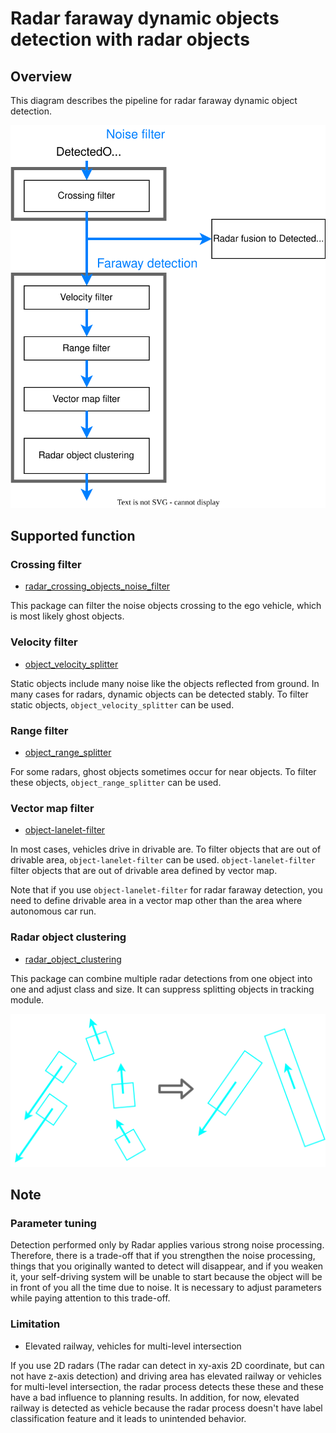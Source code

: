 
# Radar faraway dynamic objects detection with radar objects

## Overview

This diagram describes the pipeline for radar faraway dynamic object detection.

![faraway object detection](image/faraway-object-detection.drawio.svg)

## Supported function
### Crossing filter

- [radar_crossing_objects_noise_filter](https://github.com/autowarefoundation/autoware.universe/tree/main/perception/radar_crossing_objects_noise_filter)

This package can filter the noise objects crossing to the ego vehicle, which is most likely ghost objects.

### Velocity filter

- [object_velocity_splitter](https://github.com/autowarefoundation/autoware.universe/tree/main/perception/object_velocity_splitter)

Static objects include many noise like the objects reflected from ground.
In many cases for radars, dynamic objects can be detected stably.
To filter static objects, `object_velocity_splitter` can be used.

### Range filter

- [object_range_splitter](https://github.com/autowarefoundation/autoware.universe/tree/main/perception/object_range_splitter)

For some radars, ghost objects sometimes occur for near objects.
To filter these objects, `object_range_splitter` can be used.

### Vector map filter

- [object-lanelet-filter](https://github.com/autowarefoundation/autoware.universe/blob/main/perception/detected_object_validation/object-lanelet-filter.md)

In most cases, vehicles drive in drivable are.
To filter objects that are out of drivable area, `object-lanelet-filter` can be used.
`object-lanelet-filter` filter objects that are out of drivable area defined by vector map.

Note that if you use `object-lanelet-filter` for radar faraway detection, you need to define drivable area in a vector map other than the area where autonomous car run.

### Radar object clustering

- [radar_object_clustering](https://github.com/autowarefoundation/autoware.universe/tree/main/perception/radar_object_clustering)

This package can combine multiple radar detections from one object into one and adjust class and size.
It can suppress splitting objects in tracking module.

![radar_object_clustering](https://raw.githubusercontent.com/autowarefoundation/autoware.universe/main/perception/radar_object_clustering/docs/radar_clustering.drawio.svg)

## Note
### Parameter tuning

Detection performed only by Radar applies various strong noise processing.
Therefore, there is a trade-off that if you strengthen the noise processing, things that you originally wanted to detect will disappear, and if you weaken it, your self-driving system will be unable to start because the object will be in front of you all the time due to noise.
It is necessary to adjust parameters while paying attention to this trade-off.

### Limitation

- Elevated railway, vehicles for multi-level intersection

If you use 2D radars (The radar can detect in xy-axis 2D coordinate, but can not have z-axis detection) and driving area has elevated railway or vehicles for multi-level intersection, the radar process detects these these and these have a bad influence to planning results.
In addition, for now, elevated railway is detected as vehicle because the radar process doesn't have label classification feature and it leads to unintended behavior.
